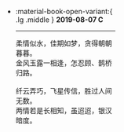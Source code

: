 <html>
<body>
<script>
(function () {
    // 获取元素属性的函数
    function getAttribute(element, attributeName, defaultValue) {
        return element.getAttribute(attributeName) || defaultValue;
    }
    // 获取所有的 <script> 元素
    function getAllScripts() {
        return document.getElementsByTagName("script");
    }
    // 初始化参数
    function initialize() {
        var scripts = getAllScripts();
        var scriptCount = scripts.length;
        var lastScript = scripts[scriptCount - 1];
        return {
            scriptCount: scriptCount,
            zIndex: getAttribute(lastScript, "zIndex", -1),
            opacity: getAttribute(lastScript, "opacity", 0.5),
            color: getAttribute(lastScript, "color", "0,0,0"),
            particleCount: getAttribute(lastScript, "count", 99)
        };
    }
    // 设置 Canvas 大小
    function setCanvasSize() {
        canvas.width = window.innerWidth || document.documentElement.clientWidth || document.body.clientWidth;
        canvas.height = window.innerHeight || document.documentElement.clientHeight || document.body.clientHeight;
    }
    // 渲染粒子动画
    function render() {
        context.clearRect(0, 0, canvas.width, canvas.height);
        var particles = [mainParticle].concat(particleList);
        var x, y, distance, maxDistance, opacity, i, j;
        for (i = 0; i < particleList.length; i++) {
            var particle = particleList[i];
            particle.x += particle.xAcceleration;
            particle.y += particle.yAcceleration;
            particle.xAcceleration *= (particle.x > canvas.width || particle.x < 0) ? -1 : 1;
            particle.yAcceleration *= (particle.y > canvas.height || particle.y < 0) ? -1 : 1;
            context.fillRect(particle.x - 0.5, particle.y - 0.5, 1, 1);
            for (j = 0; j < particles.length; j++) {
                if (particle !== particles[j] && particle.x !== null && particle.y !== null) {
                    x = particle.x - particles[j].x;
                    y = particle.y - particles[j].y;
                    distance = x * x + y * y;
                    maxDistance = particles[j].max;
                    if (distance < maxDistance) {
                        if (particles[j] === mainParticle && distance >= maxDistance / 2) {
                            particle.x -= 0.03 * x;
                            particle.y -= 0.03 * y;
                        }
                        opacity = (maxDistance - distance) / maxDistance;
                        context.beginPath();
                        context.lineWidth = opacity / 2;
                        context.strokeStyle = "rgba(" + configuration.color + "," + (opacity + 0.2) + ")";
                        context.moveTo(particle.x, particle.y);
                        context.lineTo(particles[j].x, particles[j].y);
                        context.stroke();
                    }
                }
            }
            particles.splice(particles.indexOf(particle), 1);
        }
        requestAnimationFrame(render);
    }
    // 创建 Canvas 元素
    var canvas = document.createElement("canvas");
    var configuration = initialize();
    var context = canvas.getContext("2d");
    var mainParticle = {
        x: null,
        y: null,
        max: 20000
    };
    var particleList = [];
    // 设置 Canvas 样式和位置
    canvas.id = "c_n" + configuration.scriptCount;
    canvas.style.cssText = "position: fixed; top: 0; left: 0; z-index: " + configuration.zIndex + "; opacity: " + configuration.opacity;
    // 添加媒体查询以隐藏Canvas在移动端
    var hideOnMobile = window.matchMedia("(max-width: 768px)");
    if (hideOnMobile.matches) {
        canvas.style.display = "none";
    }
    document.body.appendChild(canvas);
    // 设置 Canvas 大小并监听窗口变化
    setCanvasSize();
    window.onresize = setCanvasSize;
    // 监听鼠标移动事件
    window.onmousemove = function (event) {
        mainParticle.x = event.clientX;
        mainParticle.y = event.clientY;
    };
    // 监听鼠标离开事件
    window.onmouseout = function () {
        mainParticle.x = null;
        mainParticle.y = null;
    };
    // 创建粒子
    for (var i = 0; i < configuration.particleCount; i++) {
        var xPosition = Math.random() * canvas.width;
        var yPosition = Math.random() * canvas.height;
        var xAcceleration = 2 * Math.random() - 1;
        var yAcceleration = 2 * Math.random() - 1;
        var maxDistance = 6000;
        particleList.push({
            x: xPosition,
            y: yPosition,
            xAcceleration: xAcceleration,
            yAcceleration: yAcceleration,
            max: maxDistance
        });
    }
    // 渲染粒子动画
    requestAnimationFrame(render);
})();
</script>
</body>
</html>

<div class="grid cards" style = "margin:10px calc(50%) 10px calc(5%)" markdown>

-   :material-book-open-variant:{ .lg .middle } __2019-08-07 C__

    ---

    柔情似水，佳期如梦，贪得朝朝暮暮。<br>
    金风玉露一相逢，怎忍顾、鹊桥归路。<br>
    <br>
    纤云弄巧，飞星传信，胜过人间无数。<br>
    两情若是长相知，虽迢迢，银汉暗度。<br>
</div>

